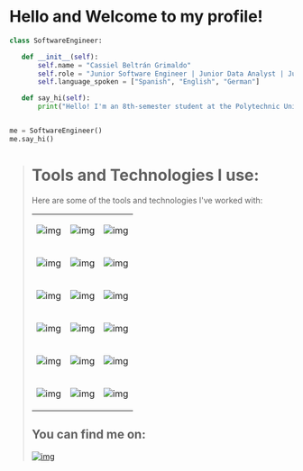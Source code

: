# Hello and Welcome to my profile!

 ```python
class SoftwareEngineer:

    def __init__(self):
        self.name = "Cassiel Beltrán Grimaldo"
        self.role = "Junior Software Engineer | Junior Data Analyst | Junior DBA"
        self.language_spoken = ["Spanish", "English", "German"]

    def say_hi(self):
        print("Hello! I'm an 8th-semester student at the Polytechnic University of San Luis Potosí, Mexico.")


me = SoftwareEngineer()
me.say_hi()

```
> # Tools and Technologies I use:  
> 
> Here are some of the tools and technologies I've worked with:
>  <table style="width:100%; border-collapse:collapse; text-align:center;">
 <tr>
 <td>
 
 ![img](https://img.shields.io/badge/PowerBI-F2C811?style=for-the-badge&logo=Power%20BI&logoColor=white)
 </td>
 <td>
 
 ![img](https://img.shields.io/badge/Vue%20js-35495E?style=for-the-badge&logo=vuedotjs&logoColor=4FC08D)
 </td>
 <td>
 
 ![img](https://img.shields.io/badge/Vuetify-1867C0?style=for-the-badge&logo=vuetify&logoColor=white)
 </td>
 </tr>
 
 <tr>
 <td>
 
 ![img](https://img.shields.io/badge/JavaScript-323330?style=for-the-badge&logo=javascript&logoColor=F7DF1E)
 </td>
 <td>
 
 ![img](https://img.shields.io/badge/PHP-777BB4?style=for-the-badge&logo=php&logoColor=white)
 </td>
 <td>
 
 ![img](https://img.shields.io/badge/Python-FFD43B?style=for-the-badge&logo=python&logoColor=blue)
 </td>
 </tr>
 
 <tr>
 <td>
 
 ![img](https://img.shields.io/badge/Google%20Sheets-34A853?style=for-the-badge&logo=google-sheets&logoColor=white)
 </td>
 <td>
 
 ![img](https://img.shields.io/badge/GitHub-100000?style=for-the-badge&logo=github&logoColor=white)
 </td>
 <td>
 
 ![img](https://img.shields.io/badge/Microsoft_Excel-217346?style=for-the-badge&logo=microsoft-excel&logoColor=white)
 </td>
 </tr>
 
 <tr>
 <td>
 
 ![img](https://img.shields.io/badge/C%2B%2B-00599C?style=for-the-badge&logo=c%2B%2B&logoColor=white)
 </td>
 <td>
 
 ![img](https://img.shields.io/badge/CSS3-1572B6?style=for-the-badge&logo=css3&logoColor=white)
 </td>
 <td>
 
 ![img](https://img.shields.io/badge/HTML5-E34F26?style=for-the-badge&logo=html5&logoColor=white)
 </td>
 </tr>
 
 <tr>
 <td>
 
 ![img](https://img.shields.io/badge/C-00599C?style=for-the-badge&logo=c&logoColor=white)
 </td>
 <td>
 
 ![img](https://img.shields.io/badge/MySQL-005C84?style=for-the-badge&logo=mysql&logoColor=white)
 </td>
 <td>
 
 ![img](https://img.shields.io/badge/PostgreSQL-316192?style=for-the-badge&logo=postgresql&logoColor=white)
 </td>
 </tr>
 
 <tr>
 <td>
 
 ![img](https://img.shields.io/badge/Microsoft%20SQL%20Server-CC2927?style=for-the-badge&logo=microsoft%20sql%20server&logoColor=white)
 </td>
 <td>
 
 ![img](https://img.shields.io/badge/Figma-F24E1E?style=for-the-badge&logo=figma&logoColor=white)
 </td>
 <td>
 
 ![img](https://img.shields.io/badge/Sqlite-003B57?style=for-the-badge&logo=sqlite&logoColor=white)
 </td>
 </tr>
 </table>


You can find me on:
---
[![img](https://img.shields.io/badge/LinkedIn-0077B5?style=for-the-badge&logo=linkedin&logoColor=white)](https://www.linkedin.com/in/cassiel-beltr%C3%A1n-grimaldo-5472b422a/)
